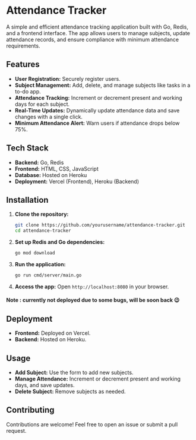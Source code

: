 # Attendance Tracker

A simple and efficient attendance tracking application built with Go, Redis, and a frontend interface. The app allows users to manage subjects, update attendance records, and ensure compliance with minimum attendance requirements.

## Features

- **User Registration:** Securely register users.
- **Subject Management:** Add, delete, and manage subjects like tasks in a to-do app.
- **Attendance Tracking:** Increment or decrement present and working days for each subject.
- **Real-Time Updates:** Dynamically update attendance data and save changes with a single click.
- **Minimum Attendance Alert:** Warn users if attendance drops below 75%.

## Tech Stack

- **Backend:** Go, Redis
- **Frontend:** HTML, CSS, JavaScript
- **Database:** Hosted on Heroku
- **Deployment:** Vercel (Frontend), Heroku (Backend)

## Installation

1. **Clone the repository:**
    ```bash
    git clone https://github.com/yourusername/attendance-tracker.git
    cd attendance-tracker
    ```

2. **Set up Redis and Go dependencies:**
    ```bash
    go mod download
    ```

3. **Run the application:**
    ```bash
    go run cmd/server/main.go
    ```

4. **Access the app:**
   Open `http://localhost:8080` in your browser.

   
#### Note :  currently not deployed due to some bugs, will be soon back 😉

## Deployment

- **Frontend:** Deployed on Vercel.
- **Backend:** Hosted on Heroku.

## Usage

- **Add Subject:** Use the form to add new subjects.
- **Manage Attendance:** Increment or decrement present and working days, and save updates.
- **Delete Subject:** Remove subjects as needed.

## Contributing

Contributions are welcome! Feel free to open an issue or submit a pull request.
